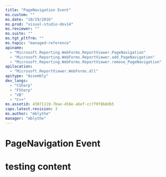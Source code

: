 ```yaml
---
title: "PageNavigation Event"
ms.custom: ""
ms.date: "10/19/2016"
ms.prod: "visual-studio-dev14"
ms.reviewer: ""
ms.suite: ""
ms.tgt_pltfrm: ""
ms.topic: "managed-reference"
apiname: 
  - "Microsoft.Reporting.WebForms.ReportViewer.PageNavigation"
  - "Microsoft.Reporting.WebForms.ReportViewer.add_PageNavigation"
  - "Microsoft.Reporting.WebForms.ReportViewer.remove_PageNavigation"
apilocation: 
  - "Microsoft.ReportViewer.WebForms.dll"
apitype: "Assembly"
dev_langs: 
  - "CSharp"
  - "FSharp"
  - "VB"
  - "C++"
ms.assetid: 43071119-7bae-458e-a6ef-cc7f9f8b8db5
caps.latest.revision: 3
ms.author: "mblythe"
manager: "mblythe"
---
```

# PageNavigation Event
# testing content